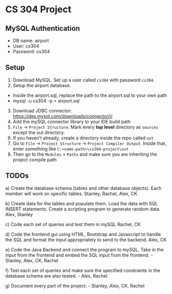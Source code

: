 # CS 304 Project

## MySQL Authentication
- DB name: airport
- User: cs304
- Password: cs304

## Setup
1. Download MySQL. Set up a user called ```cs304``` with password ```cs304```.
2. Setup the airport database.
- Inside the airport.sql, replace the path to the airport.sql to your own path
- mysql -u cs304 -p < airport.sql
3. Download JDBC connector: https://dev.mysql.com/downloads/connector/j/
2. Add the mySQL connector library to your IDE build path
3. ```File``` -> ```Project Structure```. Mark every **top level** directory as ```sources``` except the out directory.
4. If you haven't already, create a directory inside the repo called ```out```
5. Go to ```File``` -> ```Project Structure``` -> ```Project Compiler Output```.
Inside that, enter something like ```C:<some-path>\cs304-project\out```
6. Then go to the ```Modules``` > ```Paths``` and make sure you are inheriting the project compile path


## TODOs

a) Create the database schema (tables and other database objects). Each member will work on specific tables. 
Stanley, Rachel, Alex, CK

b) Create data for the tables and populate them. Load the data with SQL INSERT statements. Create a scripting program to generate random data.
Alex, Stanley

c) Code each set of queries and test them in mySQL
Rachel, CK

d) Code the frontend gui using HTML, Bootstrap and Javascript to handle the SQL and format the input appropriately to send to the backend.
Alex, CK

e) Code the Java Backend and connect the program to mySQL. Take in the input from the frontend and embed the SQL input from the frontend. 
      -     Stanley, Alex, CK, Rachel

f) Test each set of queries and make sure the specified constraints in the database schema are also tested. 
      -     Alex, Rachel

g) Document every part of the project.
      -     Stanley, Alex, CK, Rachel


